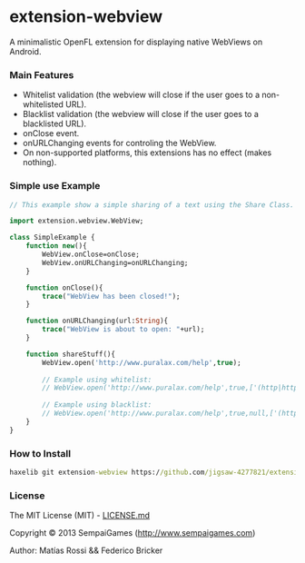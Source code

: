 # extension-webview

A minimalistic OpenFL extension for displaying native WebViews on Android.

### Main Features

* Whitelist validation (the webview will close if the user goes to a non-whitelisted URL).
* Blacklist validation (the webview will close if the user goes to a blacklisted URL).
* onClose event.
* onURLChanging events for controling the WebView.
* On non-supported platforms, this extensions has no effect (makes nothing).

### Simple use Example

```haxe
// This example show a simple sharing of a text using the Share Class.

import extension.webview.WebView;

class SimpleExample {
	function new(){
		WebView.onClose=onClose;
		WebView.onURLChanging=onURLChanging;
	}

	function onClose(){
		trace("WebView has been closed!");
	}

	function onURLChanging(url:String){
		trace("WebView is about to open: "+url);
	}

	function shareStuff(){
		WebView.open('http://www.puralax.com/help',true);
		
		// Example using whitelist:
		// WebView.open('http://www.puralax.com/help',true,['(http|https)://www.puralax.com/help(.*)','http://www.sempaigames.com/(.*)']);
		
		// Example using blacklist:
		// WebView.open('http://www.puralax.com/help',true,null,['(http|https)://(.*)facebook.com(.*)']);
	}
}

```

### How to Install

```cmd
haxelib git extension-webview https://github.com/jigsaw-4277821/extension-webview.git
```

### License

The MIT License (MIT) - [LICENSE.md](LICENSE.md)

Copyright &copy;  2013 SempaiGames (http://www.sempaigames.com)

Author: Matías Rossi && Federico Bricker
